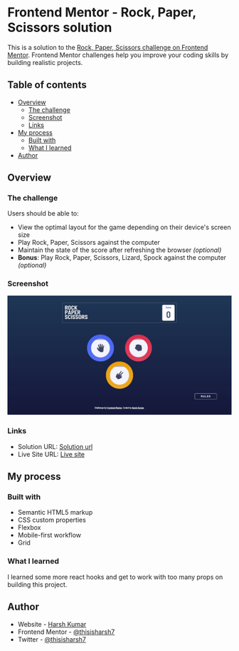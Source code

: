 # Frontend Mentor - Rock, Paper, Scissors solution

This is a solution to the [Rock, Paper, Scissors challenge on Frontend Mentor](https://www.frontendmentor.io/challenges/rock-paper-scissors-game-pTgwgvgH). Frontend Mentor challenges help you improve your coding skills by building realistic projects. 

## Table of contents

- [Overview](#overview)
  - [The challenge](#the-challenge)
  - [Screenshot](#screenshot)
  - [Links](#links)
- [My process](#my-process)
  - [Built with](#built-with)
  - [What I learned](#what-i-learned)
- [Author](#author)


## Overview

### The challenge

Users should be able to:

- View the optimal layout for the game depending on their device's screen size
- Play Rock, Paper, Scissors against the computer
- Maintain the state of the score after refreshing the browser _(optional)_
- **Bonus**: Play Rock, Paper, Scissors, Lizard, Spock against the computer _(optional)_

### Screenshot

![](./screenshot39.jpg)

### Links

- Solution URL: [Solution url](https://www.frontendmentor.io/solutions/rockpaperscissorsgamebuildusingreact-5XkXLYQkj9)
- Live Site URL: [Live site](https://dazzling-blancmange-e6f10d.netlify.app/)

## My process

### Built with

- Semantic HTML5 markup
- CSS custom properties
- Flexbox
- Mobile-first workflow
- Grid

### What I learned

I learned some more react hooks  and get to work with too many props on building this project.

## Author

- Website - [Harsh Kumar](https://github.com/thisisharsh7)
- Frontend Mentor - [@thisisharsh7](https://www.frontendmentor.io/profile/thisisharsh7)
- Twitter - [@thisisharsh7](https://www.twitter.com/thisisharsh7)

